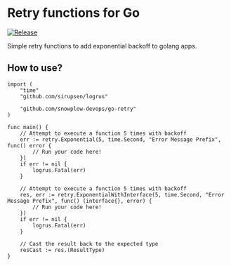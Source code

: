 # Retry functions for Go

[![Release][release-image]][releases]

Simple retry functions to add exponential backoff to golang apps.

## How to use?

```golang
import (
	"time"
	"github.com/sirupsen/logrus"

	"github.com/snowplow-devops/go-retry"
)

func main() {
	// Attempt to execute a function 5 times with backoff
	err := retry.Exponential(5, time.Second, "Error Message Prefix", func() error {
		// Run your code here!
	})
	if err != nil {
		logrus.Fatal(err)
	}

	// Attempt to execute a function 5 times with backoff
	res, err := retry.ExponentialWithInterface(5, time.Second, "Error Message Prefix", func() (interface{}, error) {
		// Run your code here!
	})
	if err != nil {
		logrus.Fatal(err)
	}

	// Cast the result back to the expected type
	resCast := res.(ResultType)
}
```

[release-image]: http://img.shields.io/badge/golang-0.1.0-6ad7e5.svg?style=flat
[releases]: https://github.com/snowplow-devops/go-retry/releases/
